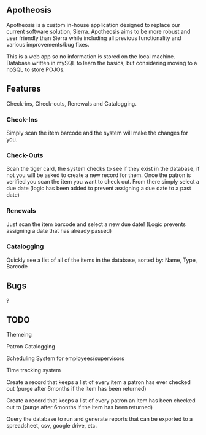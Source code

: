 ## Apotheosis
Apotheosis is a custom in-house application designed to replace our current software solution, Sierra.
Apotheosis aims to be more robust and user friendly than Sierra while including all previous functionality 
and various improvements/bug fixes.

This is a web app so no information is stored on the local machine. Database written in mySQL to learn the basics, but considering moving to a noSQL to store POJOs.

## Features
Check-ins, Check-outs, Renewals and Catalogging.

### Check-Ins
Simply scan the item barcode and the system will make the changes for you.

### Check-Outs
Scan the tiger card, the system checks to see if they exist in the database, if not you will be asked to create a new record for them.
Once the patron is verified you scan the item you want to check out.
From there simply select a due date (logic has been added to prevent assigning a due date to a past date)

### Renewals
Just scan the item barcode and select a new due date! (Logic prevents assigning a date that has already passed)

### Catalogging
Quickly see a list of all of the items in the database, sorted by: Name, Type, Barcode

## Bugs
?

## TODO
Themeing

Patron Catalogging

Scheduling System for employees/supervisors

Time tracking system

Create a record that keeps a list of every item a patron has ever checked out (purge after 6months if the item has been returned)

Create a record that keeps a list of every patron an item has been checked out to (purge after 6months if the item has been returned)

Query the database to run and generate reports that can be exported to a spreadsheet, csv, google drive, etc.
